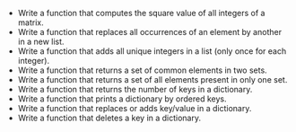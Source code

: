 - Write a function that computes the square value of all integers of a matrix.  
- Write a function that replaces all occurrences of an element by another in a new list.  
- Write a function that adds all unique integers in a list (only once for each integer).  
- Write a function that returns a set of common elements in two sets.  
- Write a function that returns a set of all elements present in only one set.  
- Write a function that returns the number of keys in a dictionary.  
- Write a function that prints a dictionary by ordered keys.  
- Write a function that replaces or adds key/value in a dictionary.  
- Write a function that deletes a key in a dictionary.  
